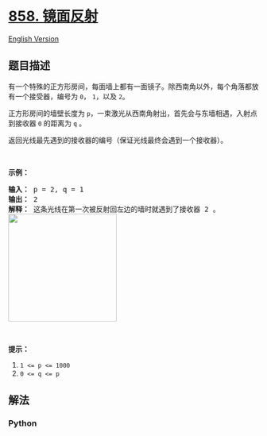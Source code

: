 # [858. 镜面反射](https://leetcode-cn.com/problems/mirror-reflection)

[English Version](/leetcode/0800-0899/0858.Mirror%20Reflection/README_EN.md)

## 题目描述

<!-- 这里写题目描述 -->

<p>有一个特殊的正方形房间，每面墙上都有一面镜子。除西南角以外，每个角落都放有一个接受器，编号为&nbsp;<code>0</code>，&nbsp;<code>1</code>，以及&nbsp;<code>2</code>。</p>

<p>正方形房间的墙壁长度为&nbsp;<code>p</code>，一束激光从西南角射出，首先会与东墙相遇，入射点到接收器 <code>0</code> 的距离为 <code>q</code> 。</p>

<p>返回光线最先遇到的接收器的编号（保证光线最终会遇到一个接收器）。</p>

<p>&nbsp;</p>

<p><strong>示例：</strong></p>

<pre><strong>输入： </strong>p = 2, q = 1
<strong>输出： </strong>2
<strong>解释： </strong>这条光线在第一次被反射回左边的墙时就遇到了接收器 2 。
<img alt="" src="https://ibb.co/mYSFJT"><img alt="" src="https://aliyun-lc-upload.oss-cn-hangzhou.aliyuncs.com/aliyun-lc-upload/uploads/2018/06/22/reflection.png" style="height: 217px; width: 218px;"></pre>

<p>&nbsp;</p>

<p><strong>提示：</strong></p>

<ol>
	<li><code>1 &lt;= p &lt;= 1000</code></li>
	<li><code>0 &lt;= q &lt;= p</code></li>
</ol>


## 解法

<!-- 这里可写通用的实现逻辑 -->

<!-- tabs:start -->

### **Python**

<!-- 这里可写当前语言的特殊实现逻辑 -->

```python

```

<!-- tabs:end -->
